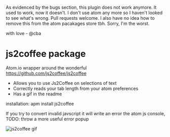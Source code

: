 As evidenced by the bugs section, this plugin does not work anymore. It used to work, now it doesn't. I don't use atom any more so I haven't looked to see what's wrong. Pull requests welcome. I also have no idea how to remove this from the atom pacakages store tbh. Sorry, I'm the worst.

with love - @cba

# js2coffee package

Atom.io wrapper around the wonderful https://github.com/js2coffee/js2coffee

* Allows you to use Js2Coffee on selections of text
* Correctly reads your tab length from your atom preferences
* Has a gif in the readme

installation: 
apm install js2coffee

If you try to convert invalid javscript it will write an error the atom js console, TODO: throw a more useful error popup

![js2coffee gif](https://raw.github.com/Chandler/atom-js2coffee/master/js2coffee.gif)
